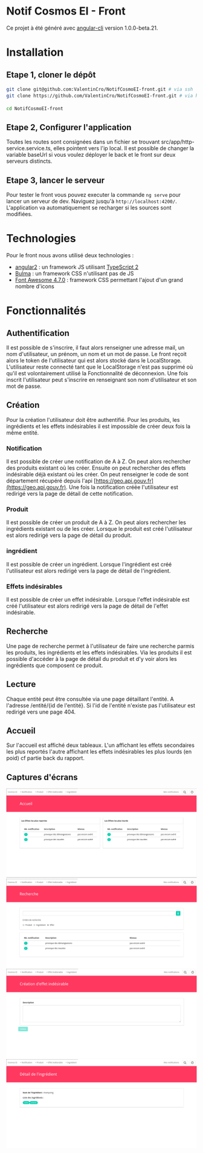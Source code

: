 # Notif Cosmos EI - Front

Ce projet à été généré avec [angular-cli](https://github.com/angular/angular-cli) version 1.0.0-beta.21.

# Installation

## Etape 1, cloner le dépôt

```bash
git clone git@github.com:ValentinCro/NotifCosmoEI-front.git # via ssh
git clone https://github.com/ValentinCro/NotifCosmoEI-front.git # via http

cd NotifCosmoEI-front
```

## Etape 2, Configurer l'application

Toutes les routes sont consignées dans un fichier se trouvant src/app/http-service.service.ts, elles pointent vers l'ip local. 
Il est possible de changer la variable baseUrl si vous voulez
déployer le back et le front sur deux serveurs distincts.

## Etape 3, lancer le serveur

Pour tester le front vous pouvez executer la commande `ng serve` pour lancer un serveur de dev. Naviguez jusqu'à `http://localhost:4200/`. L'application va automatiquement se recharger si les sources sont modifiées.

# Technologies

Pour le front nous avons utilisé deux technologies :
- [angular2](https://angular.io/) : un framework JS utilisant [TypeScript 2](http://www.typescriptlang.org/)
- [Bulma](http://bulma.io/) : un framework CSS n'utilisant pas de JS
- [Font Awesome 4.7.0](http://fontawesome.io/icons/) : framework CSS permettant l'ajout d'un grand nombre d'icons

# Fonctionnalités

## Authentification

Il est possible de s'inscrire, il faut alors renseigner une adresse mail, un nom d'utilisateur, un prénom, un nom et un mot de passe. 
Le front reçoit alors le token de l'utilisateur qui est alors stocké dans le LocalStorage. L'utilisateur reste connecté tant que 
le LocalStorage n'est pas supprimé où qu'il est volontairement utilisé la Fonctionnalité de déconnexion. Une fois inscrit l'utilisateur peut 
s'inscrire en renseignant son nom d'utilisateur et son mot de passe.

## Création

Pour la création l'utilisateur doit être authentifié. Pour les produits, les ingrédients et les effets indésirables il est impossible
de créer deux fois la même entité.

### Notification

Il est possible de créer une notification de A à Z. On peut alors rechercher des produits existant où les créer.
Ensuite on peut rechercher des effets indésirable déjà existant où les créer. On peut renseigner le code de sont département
récupéré depuis l'api [https://geo.api.gouv.fr](https://geo.api.gouv.fr).
Une fois la notification créée l'utilisateur est redirigé vers la page de détail de cette notification.

### Produit

Il est possible de créer un produit de A à Z. On peut alors rechercher les ingrédients existant ou de les créer. Lorsque
le produit est créé l'utilisateur est alors redirigé vers la page de détail du produit.

### ingrédient

Il est possible de créer un ingrédient. Lorsque l'ingrédient est créé l'utilisateur est alors redirigé vers la page de détail de l'ingrédient.

### Effets indésirables

Il est possible de créer un effet indésirable. Lorsque l'effet indésirable est créé l'utilisateur est alors redirigé vers la page de détail de l'effet indésirable.

## Recherche

Une page de recherche permet à l'utilisateur de faire une recherche parmis les produits, les ingrédients et les effets indésirables.
Via les produits il est possible d'accéder à la page de détail du produit et d'y voir alors les ingrédients que composent ce produit.

## Lecture

Chaque entité peut être consultée via une page détaillant l'entité. A l'adresse /entité/{id de l'entité}. Si l'id de l'entité n'existe pas
l'utilisateur est redirigé vers une page 404.

## Accueil

Sur l'accueil est affiché deux tableaux. L'un affichant les effets secondaires les plus reportés l'autre affichant les effets indésirables 
les plus lourds (en poid) cf partie back du rapport.

## Captures d'écrans

![accueil](accueil.png)
![all effect](all_effect.png)
![create effect](create_effect.png)
![detail ingredient](detail_ingredient.png)